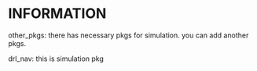 # INFORMATION #

other_pkgs: there has necessary pkgs for simulation. you can add another pkgs.

drl_nav: this is simulation pkg




